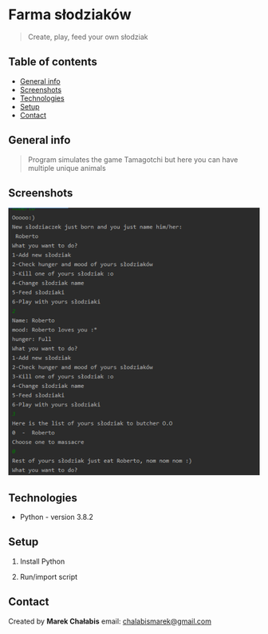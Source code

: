 # Farma słodziaków
> Create, play, feed your own słodziak

## Table of contents
* [General info](#general-info)
* [Screenshots](#screenshots)
* [Technologies](#technologies)
* [Setup](#setup)
* [Contact](#contact)

## General info
> Program simulates the game Tamagotchi but here you can have multiple unique animals

## Screenshots
![img](./img.PNG)

## Technologies
* Python - version 3.8.2

## Setup
1. Install Python 

2. Run/import script

## Contact
Created by <b>Marek Chałabis</b> email: chalabismarek@gmail.com
